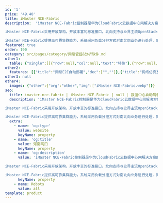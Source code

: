 ```yaml
---
id: '1'
price: '49.40'
title: iMaster NCE-Fabric
description:  'iMaster NCE-Fabric控制器是华为CloudFabric云数据中心网解决方案的核心组件，可实现对网络资源的统一控制和动态调度，快速部署云业务。华为CloudFabric云数据中心网解决方案为客户提供极简网络部署、智能化网络运维、超宽互联和开放生态的下一代数据中心网络，支持企业云业务高速发展。

iMaster NCE-Fabric采用开放架构，开放丰富的标准接口，北向支持与业界主流OpenStack云平台实现L2~L7层对接，南向支持管理物理交换机、虚拟交换机、防火墙等物理和虚拟网络设备。iMaster NCE-Fabric通过北向接口接收以用户为中心的业务诉求，并将其转换为网络配置、批量下发，实现网络自动化。在没有云平台的场景下，iMaster NCE-Fabric提供独立业务发放GUI。

iMaster NCE-Fabric提供高可靠集群能力，系统采用负载分担方式对南北向业务进行处理，同时支持主备集群部署，实现异地容灾，满足数据中心业务的高可靠性要求。'
featured: true
order: 190
category: src/pages/category/网络管控&分析软件.md
other1: 
  table: {"single":[[{"row":null,"col":null,"text":"特性"},{"row":null,"col":null,"text":"描述"}],[{"row":null,"col":null,"text":"Zero Touch Provisioning "},{"row":null,"col":null,"text":"支持iMaster NCE-Fabric自动识别和纳管设备，实现Underlay网络自动化部署\n"}],[{"row":null,"col":null,"text":"网络业务发放"},{"row":null,"col":null,"text":"提供与业界主流OpenStack云平台或第三方APP实现L2~L7层对接，由云平台或第三方APP通过标准接口调用，完成网络业务发放\n提供由iMaster NCE-Fabric独立完成网络业务发放（含与计算平台联动），实现网络的自动化部署"}],[{"row":null,"col":null,"text":"Fabric管理"},{"row":null,"col":null,"text":"支持业界标准的VxLAN协议，通过iMaster NCE-Fabric实现网络的自动化部署，包括VXLAN协议封装，VxLAN二层互通、三层互通、以及VXLAN和传统网络互通\n支持丰富的VxLAN组网场景，具备管控软硬件网络设备的能力\n支持不同场景下物理服务器、虚拟机、裸金属机等多类型终端混合接入"}],[{"row":null,"col":null,"text":"业务链"},{"row":null,"col":null,"text":"支持IETF标准的服务链（SFC）模型，采用标准PBR或NSH技术，根据用户预配置策略自动引导业务流量到不同的服务节点上进行相关增值服务处理，实现拓扑无关的、图形化编排的、动态配置的业务链能力\n支持增值服务包括安全策略、NAT、IPSec VPN等"}],[{"row":null,"col":null,"text":"网络安全"},{"row":null,"col":null,"text":"支持微分段，基于更加精细的分组，如子网、IP、VM名、宿主机名等，实施安全隔离\n支持基于角色的访问控制，实现多租户间的隔离和多用户账户和权限的管理\n支持基于密码的本地认证，及Radius、AD等安全用户认证"}],[{"row":null,"col":null,"text":"运维与故障定位"},{"row":null,"col":null,"text":"支持监控物理资源、逻辑资源、租户资源等\n支持应用/逻辑/物理三层网络拓扑互视：可分别展示应用/逻辑/物理三层网络拓扑，并支持从应用到逻辑、逻辑到物理拓扑的映射关系展示\n支持真实转发路径探测：基于VM和VTEP的转发路径展示，实现逻辑到物理网络精确定位\n支持环路智能检测：对可能的环路进行检测，并提供一键式修复\n支持连通性检测：通过IP Ping和MAC Ping，检测VM之间、VM与外部网络的二三层连通性，协助故障快速定位\n支持流量镜像（将VM/BM的流量通过GRE隧道镜像到远端地址）"}],[{"row":null,"col":null,"text":"可靠性"},{"row":null,"col":null,"text":"iMaster NCE-Fabric采用分布式集群部署，单集群最大可扩展到128成员节点，业务控制节点支持动态扩展，扩展时业务不中断\n\n\n集群成员既支持在同一二层网络内部署，也支持跨三层部署，保证群集成员之前路由可达即可\n集群具备北向负载均衡能力，接受云平台API主动请求或Web访问时，会将请求发送到不同的集群成员节点上\n集群具备南向负载均衡能力，全数据中心网络设备被均匀分配，由不同的集群成员节点负责管理。其中一个成员节点发生故障时，它所管理的网络设备可平滑迁移到其他正常运行成员节点上，保证管理业务不中断\n\niMaster NCE-Fabric支持主、备集群部署，实现高可靠异地容灾"}],[{"row":null,"col":null,"text":"开放性"},{"row":null,"col":null,"text":"iMaster NCE-Fabric基于ONOS、兼容ODL架构设计\n北向支持Restful、RestConf、WebService、Syslog等接口，支持与业界主流OpenStack平台（标准OpenStack、RedHat、Mirantis、UnitedStack等）实现L2~L7层对接\n南向支持SNMP、NetConf、OpenFlow（1.3/1.4）、OVSDB、JSON-RPC、sFlow等协议，与物理和虚拟网络设备对接\n东西向支持与计算资源管理系统如VMWare vCenter、Microsoft System Center对接，实现网络与计算资源协同"}],[{"row":null,"col":null,"text":"管理容量与性能"},{"row":null,"col":null,"text":"典型配置（3节点）\n\n\n管理物理网络设备数量：1,800台\n管理物理服务器数量：9,000台\n管理VM数量：180,000台\nVM上线速率：200个/秒\n\n典型配置（5节点）\n\n\n管理物理网络设备数量：3,000台\n管理物理服务器数量：15,000台\n管理VM数量：300,000台\nVM上线速率：350个/秒"}]]}
other2:
  features: [{"title":"网络E2E自动部署","dec":["",""]},{"title":"网络仿真及校验","dec":["",""]},{"title":"故障1-3-5闭环","dec":["",""]}]
other3: null
other4:
  images: {"other":{"org":"other","img":["iMaster NCE-Fabric.webp"]}}
seo:
  title: imaster-nce-fabric | iMaster NCE-Fabric | null | 数据中心自动驾驶网络管理控制系统 | 网络管控&分析软件 | 企业网络
  description: 'iMaster NCE-Fabric控制器是华为CloudFabric云数据中心网解决方案的核心组件，可实现对网络资源的统一控制和动态调度，快速部署云业务。华为CloudFabric云数据中心网解决方案为客户提供极简网络部署、智能化网络运维、超宽互联和开放生态的下一代数据中心网络，支持企业云业务高速发展。

iMaster NCE-Fabric采用开放架构，开放丰富的标准接口，北向支持与业界主流OpenStack云平台实现L2~L7层对接，南向支持管理物理交换机、虚拟交换机、防火墙等物理和虚拟网络设备。iMaster NCE-Fabric通过北向接口接收以用户为中心的业务诉求，并将其转换为网络配置、批量下发，实现网络自动化。在没有云平台的场景下，iMaster NCE-Fabric提供独立业务发放GUI。

iMaster NCE-Fabric提供高可靠集群能力，系统采用负载分担方式对南北向业务进行处理，同时支持主备集群部署，实现异地容灾，满足数据中心业务的高可靠性要求。'
  extra:
    - name: 'og:type'
      value: website
      keyName: property
    - name: 'og:title'
      value: 河南网田
      keyName: property
    - name: 'og:description'
      value: 'iMaster NCE-Fabric控制器是华为CloudFabric云数据中心网解决方案的核心组件，可实现对网络资源的统一控制和动态调度，快速部署云业务。华为CloudFabric云数据中心网解决方案为客户提供极简网络部署、智能化网络运维、超宽互联和开放生态的下一代数据中心网络，支持企业云业务高速发展。

iMaster NCE-Fabric采用开放架构，开放丰富的标准接口，北向支持与业界主流OpenStack云平台实现L2~L7层对接，南向支持管理物理交换机、虚拟交换机、防火墙等物理和虚拟网络设备。iMaster NCE-Fabric通过北向接口接收以用户为中心的业务诉求，并将其转换为网络配置、批量下发，实现网络自动化。在没有云平台的场景下，iMaster NCE-Fabric提供独立业务发放GUI。

iMaster NCE-Fabric提供高可靠集群能力，系统采用负载分担方式对南北向业务进行处理，同时支持主备集群部署，实现异地容灾，满足数据中心业务的高可靠性要求。'
      keyName: property
    - name: Robots
      value: all
template: product
---
```

